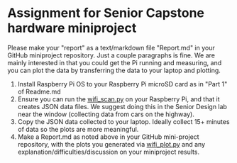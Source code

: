 # Assignment for Senior Capstone hardware miniproject

Please make your "report" as a text/markdown file "Report.md" in your GitHub miniproject repository.
Just a couple paragraphs is fine.
We are mainly interested in that you could get the Pi running and measuring, and you can plot the data by transferring the data to your laptop and plotting.

1. Install Raspberry Pi OS to your Raspberry Pi microSD card as in "Part 1" of Readme.md
2. Ensure you can run the [wifi_scan.py](./wifi_scan.py) on your Raspberry Pi, and that it creates JSON data files. We suggest doing this in the Senior Design lab near the window (collecting data from cars on the highway).
3. Copy the JSON data collected to your laptop. Ideally collect 15+ minutes of data so the plots are more meaningful.
4. Make a Report.md as noted above in your GitHub mini-project repository, with the plots you generated via [wifi_plot.py](./wifi_plot.py) and any explanation/difficulties/discussion on your miniproject results.
